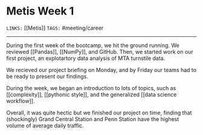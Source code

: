 # Metis Week 1
`LINKS:` [[Metis]]
`TAGS:` #meeting/career

---
During the first week of the bootcamp, we hit the ground running. We reviewed [[Pandas]], [[NumPy]], and GitHub. Then, we started work on our first project, an explotartory data analysis of MTA turnstile data.

We recieved our project briefing on Monday, and by Friday our teams had to be ready to present our findings. 

During the week, we began an introduction to lots of topics, such as [[complexity]], [[pythonic style]], and the generalized [[data science workflow]]. 

Overall, it was quite hectic but we finished our project on time, finding that (shockingly) Grand Central Station and Penn Station have the highest volume of average daily traffic. 
